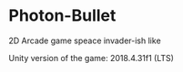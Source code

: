 # Photon-Bullet
2D Arcade game speace invader-ish like

Unity version of the game: 2018.4.31f1 (LTS)
